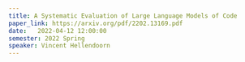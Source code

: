 ```yaml
---
title: A Systematic Evaluation of Large Language Models of Code
paper_link: https://arxiv.org/pdf/2202.13169.pdf
date:   2022-04-12 12:00:00
semester: 2022 Spring
speaker: Vincent Hellendoorn
---
```

